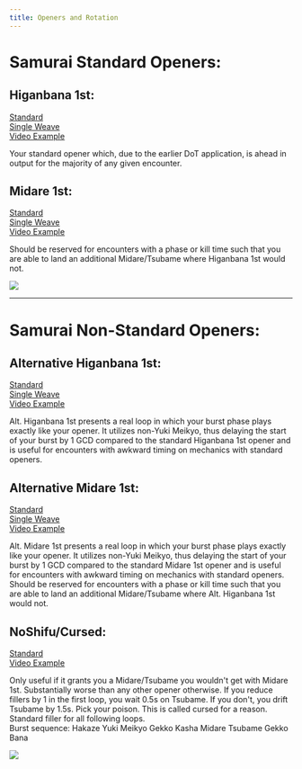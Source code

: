 ```yaml
---
title: Openers and Rotation
---
```

# Samurai Standard Openers:

## Higanbana 1st:
[Standard](https://i.imgur.com/rvTk9w5.png)  
[Single Weave](https://i.imgur.com/YdosGFd.png)  
[Video Example](https://www.youtube.com/watch?v=7mCoCOIAWqo)  

Your standard opener which, due to the earlier DoT application, is ahead in output for the majority of any given encounter.


## Midare 1st:
[Standard](https://i.imgur.com/P8JnddQ.png)  
[Single Weave](https://i.imgur.com/UwWTPLy.png)  
[Video Example](https://www.youtube.com/watch?v=EWHO4Btr0Nc)


Should be reserved for encounters with a phase or kill time such that you are able to land an additional Midare/Tsubame where Higanbana 1st would not.


![](https://cdn.discordapp.com/attachments/692516379848343654/852919272904458280/Samurai_Standard_Openers_2.png?1623507283)

--- 

# Samurai Non-Standard Openers:

## Alternative Higanbana 1st:
[Standard](https://i.imgur.com/Zy4X11C.png)  
[Single Weave](https://i.imgur.com/s14QrOA.png)  
[Video Example](https://youtu.be/0yN-9FW4E8w)

Alt. Higanbana 1st presents a real loop in which your burst phase plays exactly like your opener. It utilizes non-Yuki Meikyo, thus delaying the start of your burst by 1 GCD compared to the standard Higanbana 1st opener and is useful for encounters with awkward timing on mechanics with standard openers.


## Alternative Midare 1st:
[Standard](https://i.imgur.com/l42tiPv.png)  
[Single Weave](https://i.imgur.com/EhsSgGP.png)  
[Video Example](https://youtu.be/dISkbTs9VkM)

Alt. Midare 1st presents a real loop in which your burst phase plays exactly like your opener. It utilizes non-Yuki Meikyo, thus delaying the start of your burst by 1 GCD compared to the standard Midare 1st opener and is useful for encounters with awkward timing on mechanics with standard openers. Should be reserved for encounters with a phase or kill time such that you are able to land an additional Midare/Tsubame where Alt. Higanbana 1st would not.


## NoShifu/Cursed:
[Standard](https://i.imgur.com/265RkOl.png)  
[Video Example](https://youtu.be/ylPCw6h6PXE)  

Only useful if it grants you a Midare/Tsubame you wouldn't get with Midare 1st. Substantially worse than any other opener otherwise. If you reduce fillers by 1 in the first loop, you wait 0.5s on Tsubame. If you don't, you drift Tsubame by 1.5s. Pick your poison. This is called cursed for a reason. Standard filler for all following loops.  
Burst sequence: Hakaze Yuki Meikyo Gekko Kasha Midare Tsubame Gekko Bana

![](https://cdn.discordapp.com/attachments/692516379848343654/852937612376277022/Samurai_Non-Standard_Openers.png?1632070603)